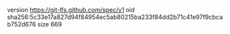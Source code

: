 version https://git-lfs.github.com/spec/v1
oid sha256:5c33e17a827d94f84954ec5ab80215ba233f84dd2b71c41e97f9cbcab752d676
size 669
